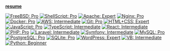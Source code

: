 **[resume](https://github.com/nzsys/resume)**

[![FreeBSD: Pro](https://img.shields.io/static/v1?label=%E2%80%8B&message=Pro&color=success&style=flat-square&logo=freebsd)](https://www.freebsd.org/)
[![ShellScript: Pro](https://img.shields.io/static/v1?label=%E2%80%8B&message=Pro&color=success&style=flat-square&logo=gnubash)](https://www.gnu.org/software/bash/)
[![Apache: Expert](https://img.shields.io/static/v1?label=%E2%80%8B&message=Expert&color=blueviolet&style=flat-square&logo=apache)](https://httpd.apache.org/)
[![Nginx: Pro](https://img.shields.io/static/v1?label=%E2%80%8B&message=Pro&color=success&style=flat-square&logo=nginx)](https://www.nginx.com/)
[![Docker: Pro](https://img.shields.io/static/v1?label=%E2%80%8B&message=Pro&color=success&style=flat-square&logo=docker)](https://www.docker.com/)
[![AWS: Intermediate](https://img.shields.io/static/v1?label=%E2%80%8B&message=Intermediate&color=blue&style=flat-square&logo=amazonaws)](https://aws.amazon.com/)
[![Git: Pro](https://img.shields.io/static/v1?label=%E2%80%8B&message=Pro&color=success&style=flat-square&logo=git)](https://git-scm.com/)
[![HTML+CSS: Expert](https://img.shields.io/static/v1?label=%E2%80%8B&message=Expert&color=blueviolet&style=flat-square&logo=html5)](https://html.spec.whatwg.org/multipage/)
[![JavaScript: Pro](https://img.shields.io/static/v1?label=%E2%80%8B&message=Pro&color=success&style=flat-square&logo=javascript)](https://developer.mozilla.org/docs/Web/JavaScript)
[![TypeScript: Intermediate](https://img.shields.io/static/v1?label=%E2%80%8B&message=Intermediate&color=blue&style=flat-square&logo=typescript)](https://www.typescriptlang.org/)
[![React: Intermediate](https://img.shields.io/static/v1?label=%E2%80%8B&message=Intermediate&color=blue&style=flat-square&logo=react)](https://reactjs.org/tutorial/tutorial.html)
[![PHP: Pro](https://img.shields.io/static/v1?label=%E2%80%8B&message=Pro&color=success&style=flat-square&logo=php)](https://www.php.net/)
[![Laravel: Intermediate](https://img.shields.io/static/v1?label=%E2%80%8B&message=Intermediate&color=blue&style=flat-square&logo=laravel)](https://laravel.com/)
[![Symfony: Intermediate](https://img.shields.io/static/v1?label=%E2%80%8B&message=Intermediate&color=blue&style=flat-square&logo=symfony)](https://symfony.com/)
[![MySQL: Pro](https://img.shields.io/static/v1?label=%E2%80%8B&message=Pro&color=success&style=flat-square&logo=mysql)](https://www.mysql.com/)
[![PostgreSQL: Pro](https://img.shields.io/static/v1?label=%E2%80%8B&message=Pro&color=success&style=flat-square&logo=postgresql)](https://www.postgresql.org/)
[![SQLite: Pro](https://img.shields.io/static/v1?label=%E2%80%8B&message=Pro&color=success&style=flat-square&logo=sqlite)](https://www.sqlite.org/)
[![WordPress: Expert](https://img.shields.io/static/v1?label=%E2%80%8B&message=Expert&color=blueviolet&style=flat-square&logo=wordpress)](https://ja.wordpress.org/)
[![VB: Intermediate](https://img.shields.io/static/v1?label=%E2%80%8B&message=Intermediate&color=blue&style=flat-square&logo=.net)](https://learn.microsoft.com/dotnet/visual-basic/)
[![Python: Beginner](https://img.shields.io/static/v1?label=%E2%80%8B&message=Beginner&color=lightgrey&style=flat-square&logo=python)](https://www.python.org/)
